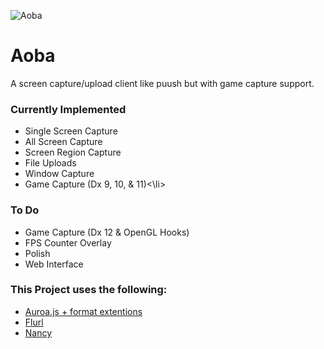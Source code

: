 ![Aoba](https://raw.githubusercontent.com/TheDarkVoid/Aoba/master/Aoba/res/Aoba.ico "Aoba")
<h1>Aoba</h1>
A screen capture/upload client like puush but with game capture support.

<h3>Currently Implemented</h3>
<ul>
<li>Single Screen Capture</li>
<li>All Screen Capture</li>
<li>Screen Region Capture</li>
<li>File Uploads</li>
<li>Window Capture</li>
<li>Game Capture (Dx 9, 10, & 11)<\li>
</ul>
<h3>To Do</h3>
<ul>
<li>Game Capture (Dx 12 & OpenGL Hooks)</li>
<li>FPS Counter Overlay</li>
<li>Polish</li>
<li>Web Interface</li>
</ul>

<h3>This Project uses the following:</h3>
<ul>
<li><a href="https://github.com/audiocogs/aurora.js/">Auroa.js + format extentions</a></li>
<li><a href="https://tmenier.github.io/Flurl/">Flurl</a></li>
<li><a href="http://nancyfx.org/">Nancy</a></li>
</ul>
